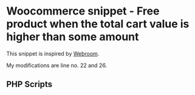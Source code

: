 # Woocommerce snippet - Free product when the total cart value is higher than some amount

This snippet is inspired by [Webroom](https://www.webroomtech.com/change-product-price-when-other-product-is-in-cart-woocommerce/).

My modifications are line no. 22 and 26.

## PHP Scripts

